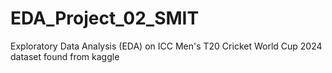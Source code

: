 # EDA_Project_02_SMIT
Exploratory Data Analysis (EDA) on ICC Men's T20 Cricket World Cup 2024 dataset found from kaggle
